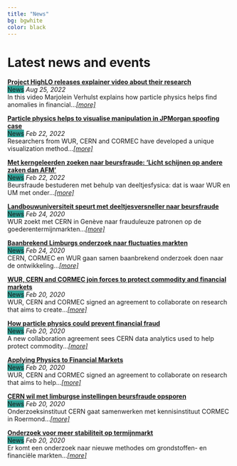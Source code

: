 ```yaml
---
title: "News"
bg: bgwhite
color: black
---
```


# Latest news and events

<html>
<link rel="stylesheet" href="https://maxcdn.bootstrapcdn.com/bootstrap/3.4.1/css/bootstrap.min.css">

<head>
<style>
.label {
}
.news {background-color: #2da196;} /* Green */
.blog {background-color: ##1b75bc;} /* Medium Blue */
*/ 
</style>
</head>

<body>

<b><a href="https://www.youtube.com/watch?v=2h5ru8B1Vms" target="_blank">Project HighLO releases explainer video about their research</a></b>
<br>
<span class="label news">News</span><i> Aug 25, 2022</i>
<br>
In this video Marjolein Verhulst explains how particle physics helps find anomalies in financial...<i><a href="https://www.youtube.com/watch?v=2h5ru8B1Vms" target="_blank">[more]</a></i>
<br>

<b><a href="https://www.wur.nl/en/research-results/research-institutes/economic-research/show-wecr/particle-physics-helps-to-visualise-manipulation-in-jpmorgan-spoofing-case.htm" target="_blank">Particle physics helps to visualise manipulation in JPMorgan spoofing case</a></b>
<br>
<span class="label news">News</span><i> Feb 22, 2022</i>
<br>
Researchers from WUR, CERN and CORMEC have developed a unique visualization method...<i><a href="https://www.wur.nl/en/research-results/research-institutes/economic-research/show-wecr/particle-physics-helps-to-visualise-manipulation-in-jpmorgan-spoofing-case.htm" target="_blank">[more]</a></i>
<br>

<b><a href="https://www.telegraaf.nl/financieel/1245012986/met-kerngeleerden-zoeken-naar-beursfraude-licht-schijnen-op-andere-zaken-dan-afm" target="_blank">Met kerngeleerden zoeken naar beursfraude: ‘Licht schijnen op andere zaken dan AFM’</a></b>
<br>
<span class="label news">News</span><i> Feb 22, 2022</i>
<br>
Beursfraude bestuderen met behulp van deeltjesfysica: dat is waar WUR en UM met onder...<i><a href="https://www.telegraaf.nl/financieel/1245012986/met-kerngeleerden-zoeken-naar-beursfraude-licht-schijnen-op-andere-zaken-dan-afm" target="_blank">[more]</a></i>
<br>

<b><a href="https://fd.nl/beurs/1335542/landbouwuniversiteit-speurt-met-deeltjesversneller-naar-beursfraude" target="_blank">Landbouwuniversiteit speurt met deeltjesversneller naar beursfraude</a></b>
<br>
<span class="label news">News</span><i> Feb 24, 2020</i>
<br>
WUR zoekt met CERN in Genève naar frauduleuze patronen op de goederentermijnmarkten...<i><a href="https://fd.nl/beurs/1335542/landbouwuniversiteit-speurt-met-deeltjesversneller-naar-beursfraude" target="_blank">[more]</a></i>
<br>

<b><a href="https://zakenblad.nl/2020/02/24/baanbrekend-limburgs-onderzoek-naar-fluctuaties-markten/" target="_blank">Baanbrekend Limburgs onderzoek naar fluctuaties markten</a></b>
<br>
<span class="label news">News</span><i> Feb 24, 2020</i>
<br>
CERN, CORMEC en WUR gaan samen baanbrekend onderzoek doen naar de ontwikkeling...<i><a href="https://zakenblad.nl/2020/02/24/baanbrekend-limburgs-onderzoek-naar-fluctuaties-markten/" target="_blank">[more]</a></i>
<br>

<b><a href="https://www.wur.nl/en/show/WUR-CERN-and-CORMEC-join-forces-to-protect-commodity-and-financial-markets.htm" target="_blank">WUR, CERN and CORMEC join forces to protect commodity and financial markets</a></b>
<br>
<span class="label news">News</span><i> Feb 20, 2020</i>
<br>
WUR, CERN and CORMEC signed an agreement to collaborate on research that aims to create...<i><a href="https://www.wur.nl/en/show/WUR-CERN-and-CORMEC-join-forces-to-protect-commodity-and-financial-markets.htm" target="_blank">[more]</a></i>
<br>

<b><a href="https://home.cern/news/news/knowledge-sharing/how-particle-physics-could-prevent-financial-fraud" target="_blank">How particle physics could prevent financial fraud</a></b>
<br>
<span class="label news">News</span><i> Feb 20, 2020</i>
<br>
A new collaboration agreement sees CERN data analytics used to help protect commodity...<i><a href="https://home.cern/news/news/knowledge-sharing/how-particle-physics-could-prevent-financial-fraud" target="_blank">[more]</a></i>
<br>

<b><a href="https://kt.cern/article/applying-physics-financial-markets" target="_blank">Applying Physics to Financial Markets</a></b>
<br>
<span class="label news">News</span><i> Feb 20, 2020</i>
<br>
WUR, CERN and CORMEC signed an agreement to collaborate on research that aims to help...<i><a href="https://kt.cern/article/applying-physics-financial-markets" target="_blank">[more]</a></i>
<br>

<b><a href="https://www.1limburg.nl/cern-wil-met-limburgse-instellingen-beursfraude-opsporen" target="_blank">CERN wil met limburgse instellingen beursfraude opsporen</a></b>
<br>
<span class="label news">News</span><i> Feb 20, 2020</i>
<br>
Onderzoeksinstituut CERN gaat samenwerken met kennisinstituut CORMEC in Roermond...<i><a href="https://www.1limburg.nl/cern-wil-met-limburgse-instellingen-beursfraude-opsporen" target="_blank">[more]</a></i>
<br>

<b><a href="https://www.boerenbusiness.nl/varkensOUD/artikel/10885939/onderzoek-voor-meer-stabiliteit-op-termijnmarkt
" target="_blank">Onderzoek voor meer stabiliteit op termijnmarkt</a></b>
<br>
<span class="label news">News</span><i> Feb 20, 2020</i>
<br>
Er komt een onderzoek naar nieuwe methodes om grondstoffen- en financiële markten...<i><a href="https://www.boerenbusiness.nl/varkensOUD/artikel/10885939/onderzoek-voor-meer-stabiliteit-op-termijnmarkt
" target="_blank">[more]</a></i>

</body>
</html>

